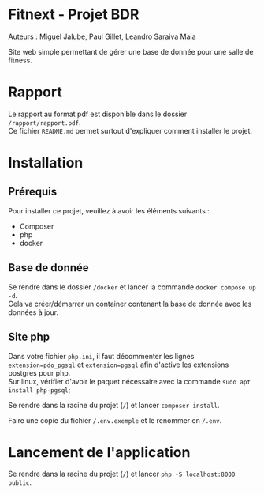 # Fitnext - Projet BDR
Auteurs : Miguel Jalube, Paul Gillet, Leandro Saraiva Maia

Site web simple permettant de gérer une base de donnée pour une salle de fitness.

# Rapport
Le rapport au format pdf est disponible dans le dossier `/rapport/rapport.pdf`.  
Ce fichier `README.md` permet surtout d'expliquer comment installer le projet.

# Installation

## Prérequis
Pour installer ce projet, veuillez à avoir les éléments suivants :
 - Composer
 - php
 - docker

## Base de donnée
Se rendre dans le dossier `/docker` et lancer la commande `docker compose up -d`.  
Cela va créer/démarrer un container contenant la base de donnée avec les données à jour.

## Site php
Dans votre fichier `php.ini`, il faut décommenter les lignes `extension=pdo_pgsql` et `extension=pgsql` afin d'active les extensions postgres pour php.  
Sur linux, vérifier d'avoir le paquet nécessaire avec la commande `sudo apt install php-pgsql`;

Se rendre dans la racine du projet (`/`) et lancer `composer install`.

Faire une copie du fichier `/.env.exemple` et le renommer en `/.env`.

# Lancement de l'application
Se rendre dans la racine du projet (`/`) et lancer `php -S localhost:8000 public`.
